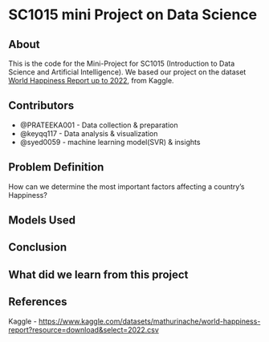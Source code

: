 # SC1015 mini Project on Data Science

## About

This is the code for the Mini-Project for SC1015 (Introduction to Data Science and Artificial Intelligence). We based our project on the dataset [World Happiness Report up to 2022](https://www.kaggle.com/datasets/mathurinache/world-happiness-report), from Kaggle.

## Contributors
- @PRATEEKA001 - Data collection & preparation
- @keyqq117 - Data analysis & visualization
- @syed0059 - machine learning model(SVR) & insights

## Problem Definition
How can we determine the most important factors affecting a country’s Happiness?

## Models Used

## Conclusion

## What did we learn from this project


## References
Kaggle - https://www.kaggle.com/datasets/mathurinache/world-happiness-report?resource=download&select=2022.csv
